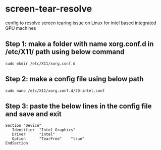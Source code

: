# screen-tear-resolve
config to resolve screen tearing issue on Linux for intel based integrated GPU machines

## Step 1: make a folder with name xorg.conf.d in /etc/X11/ path using below command <br>
```sudo mkdir /etc/X11/xorg.conf.d```

## Step 2: make a config file using below path <br>
```sudo nano /etc/X11/xorg.conf.d/20-intel.conf```

## Step 3: paste the below lines in the config file and save and exit <br>
```
Section "Device"
   Identifier  "Intel Graphics"
   Driver      "intel"
   Option      "TearFree"    "true"
EndSection
```
